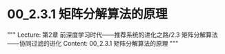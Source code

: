 # 00_2.3.1 矩阵分解算法的原理

"""
Lecture: 第2章 前深度学习时代——推荐系统的进化之路/2.3 矩阵分解算法——协同过滤的进化
Content: 00_2.3.1 矩阵分解算法的原理
"""

